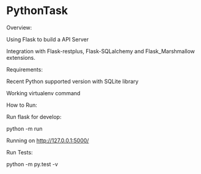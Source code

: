 # PythonTask
Overview:

Using Flask to build a API Server

Integration with Flask-restplus, Flask-SQLalchemy and Flask_Marshmallow extensions.

Requirements:

Recent Python supported version with SQLite library

Working virtualenv command

How to Run:

Run flask for develop:

python -m  run

Running on http://127.0.0.1:5000/ 

Run Tests:

python -m py.test -v

